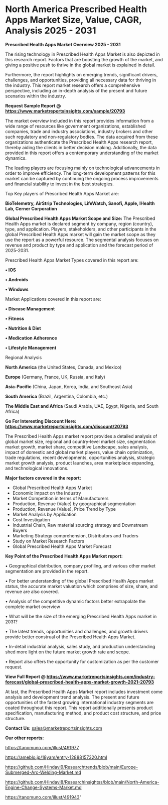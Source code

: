 # North America Prescribed Health Apps Market Size, Value, CAGR, Analysis 2025 - 2031

<Strong> Prescribed Health Apps Market Overview 2025 - 2031</strong>

The rising technology in Prescribed Health Apps Market is also depicted in this research report. Factors that are boosting the growth of the market, and giving a positive push to thrive in the global market is explained in detail.

Furthermore, the report highlights on emerging trends, significant drivers, challenges, and opportunities, providing all necessary data for thriving in the industry. This report market research offers a comprehensive perspective, including an in-depth analysis of the present and future scenarios within the industry.

<strong>Request Sample Report @ <a href=https://www.marketreportsinsights.com/sample/20793>https://www.marketreportsinsights.com/sample/20793</a></strong>

The market overview included in this report provides information from a wide range of resources like government organizations, established companies, trade and industry associations, industry brokers and other such regulatory and non-regulatory bodies. The data acquired from these organizations authenticate the Prescribed Health Apps research report, thereby aiding the clients in better decision making. Additionally, the data provided in this report offers a contemporary understanding of the market dynamics.

The leading players are focusing mainly on technological advancements in order to improve efficiency. The long-term development patterns for this market can be captured by continuing the ongoing process improvements and financial stability to invest in the best strategies.

Top Key players of Prescribed Health Apps Market are:

<strong>BioTelemetry, AirStrip Technologies, LifeWatch, Sanofi, Apple, IHealth Lab, Cerner Corporation</strong>

<strong><b>Global Prescribed Health Apps Market Scope and Size:</b></strong>
The Prescribed Health Apps market is declared segment by company, region (country), type, and application. Players, stakeholders, and other participants in the global Prescribed Health Apps market will gain the market scope as they use the report as a powerful resource. The segmental analysis focuses on revenue and product by type and application and the forecast period of 2025-2031.

Prescribed Health Apps Market Types covered in this report are:

<strong>• IOS

• Androids

• Windows</strong>

Market Applications covered in this report are:

<strong>• Disease Management

• Fitness

• Nutrition & Diet

• Medication Adherence

• Lifestyle Management</strong> 

Regional Analysis

<strong>North America</strong> (the United States, Canada, and Mexico)

<strong>Europe</strong> (Germany, France, UK, Russia, and Italy)

<strong>Asia-Pacific</strong> (China, Japan, Korea, India, and Southeast Asia)

<strong>South America</strong> (Brazil, Argentina, Colombia, etc.)

<strong>The Middle East and Africa</strong> (Saudi Arabia, UAE, Egypt, Nigeria, and South Africa)

<strong>Go For Interesting Discount Here: <a href=https://www.marketreportsinsights.com/discount/20793>https://www.marketreportsinsights.com/discount/20793</a></strong>

The Prescribed Health Apps market report provides a detailed analysis of global market size, regional and country-level market size, segmentation market growth, market share, competitive Landscape, sales analysis, impact of domestic and global market players, value chain optimization, trade regulations, recent developments, opportunities analysis, strategic market growth analysis, product launches, area marketplace expanding, and technological innovations.

<strong><b>Major factors covered in the report:</b></strong>
<ul>
  <li>Global Prescribed Health Apps Market </li>
  <li>Economic Impact on the Industry</li>
  <li>Market Competition in terms of Manufacturers</li>
  <li>Production, Revenue (Value) by geographical segmentation</li>
  <li>Production, Revenue (Value), Price Trend by Type</li>
  <li>Market Analysis by Application</li>
  <li>Cost Investigation</li>
  <li>Industrial Chain, Raw material sourcing strategy and Downstream Buyers</li>
  <li>Marketing Strategy comprehension, Distributors and Traders</li>
  <li>Study on Market Research Factors</li>
  <li>Global Prescribed Health Apps Market Forecast</li>
</ul>

<strong><b>Key Point of the Prescribed Health Apps Market report:</b></strong>

• Geographical distribution, company profiling, and various other market segmentation are provided in the report.

• For better understanding of the global Prescribed Health Apps market status, the accurate market valuation which comprises of size, share, and revenue are also covered.

• Analysis of the competitive dynamic factors better extrapolate the complete market overview

• What will be the size of the emerging Prescribed Health Apps market in 2031?

• The latest trends, opportunities and challenges, and growth drivers provide better construal of the Prescribed Health Apps Market.

• In-detail industrial analysis, sales study, and production understanding shed more light on the future market growth rate and scope.

• Report also offers the opportunity for customization as per the customer request.

<strong><b>View Full Report @ <a href=https://www.marketreportsinsights.com/industry-forecast/global-prescribed-health-apps-market-growth-2021-20793>https://www.marketreportsinsights.com/industry-forecast/global-prescribed-health-apps-market-growth-2021-20793</a></b></strong>


At last, the Prescribed Health Apps Market report includes investment come analysis and development trend analysis. The present and future opportunities of the fastest growing international industry segments are coated throughout this report. This report additionally presents product specification, manufacturing method, and product cost structure, and price structure.

<strong>Contact Us:</strong>
sales@marketreportsinsights.com

<strong>Our other reports:</strong>

<a href=https://tanomuno.com/illust/491977>https://tanomuno.com/illust/491977</a>

<a href=https://ameblo.jp/18yam/entry-12888157320.html>https://ameblo.jp/18yam/entry-12888157320.html</a>

<a href=https://github.com/Hindavi9/Researchtrends/blob/main/Europe-Submerged-Arc-Welding-Market.md>https://github.com/Hindavi9/Researchtrends/blob/main/Europe-Submerged-Arc-Welding-Market.md</a>

<a href=https://github.com/Hindavi8/Researchinsightss/blob/main/North-America-Engine-Change-Systems-Market.md>https://github.com/Hindavi8/Researchinsightss/blob/main/North-America-Engine-Change-Systems-Market.md</a>

<a href=https://tanomuno.com/illust/491943>https://tanomuno.com/illust/491943</a>"
